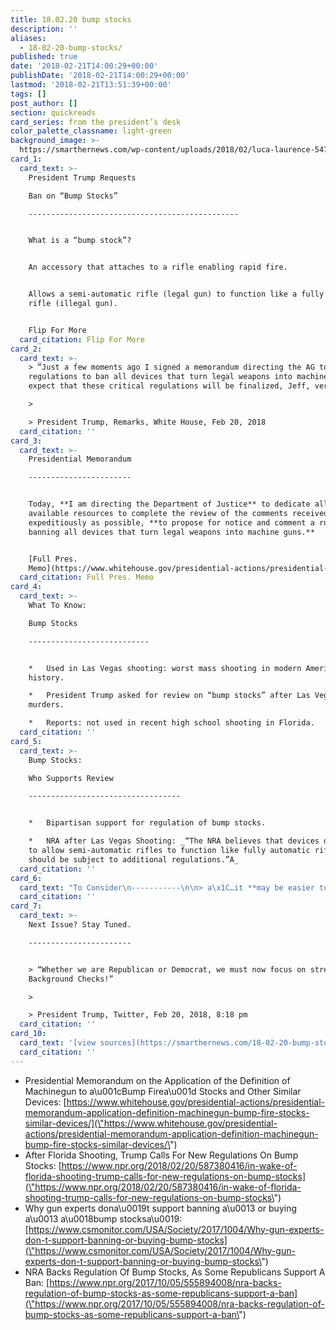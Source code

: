 ```yaml
---
title: 18.02.20 bump stocks
description: ''
aliases:
  - 18-02-20-bump-stocks/
published: true
date: '2018-02-21T14:00:29+00:00'
publishDate: '2018-02-21T14:00:29+00:00'
lastmod: '2018-02-21T13:51:39+00:00'
tags: []
post_author: []
section: quickreads
card_series: from the president’s desk
color_palette_classname: light-green
background_image: >-
  https://smarthernews.com/wp-content/uploads/2018/02/luca-laurence-547660-unsplash-360x360.jpg
card_1:
  card_text: >-
    President Trump Requests  

    Ban on “Bump Stocks”

    -----------------------------------------------


    What is a “bump stock”?


    An accessory that attaches to a rifle enabling rapid fire.


    Allows a semi-automatic rifle (legal gun) to function like a fully automatic
    rifle (illegal gun).


    Flip For More
  card_citation: Flip For More
card_2:
  card_text: >-
    > “Just a few moments ago I signed a memorandum directing the AG to propose
    regulations to ban all devices that turn legal weapons into machine guns. I
    expect that these critical regulations will be finalized, Jeff, very soon.”

    > 

    > President Trump, Remarks, White House, Feb 20, 2018
  card_citation: ''
card_3:
  card_text: >-
    Presidential Memorandum

    -----------------------


    Today, **I am directing the Department of Justice** to dedicate all
    available resources to complete the review of the comments received, and, as
    expeditiously as possible, **to propose for notice and comment a rule
    banning all devices that turn legal weapons into machine guns.**


    [Full Pres.
    Memo](https://www.whitehouse.gov/presidential-actions/presidential-memorandum-application-definition-machinegun-bump-fire-stocks-similar-devices/)
  card_citation: Full Pres. Memo
card_4:
  card_text: >-
    What To Know:  

    Bump Stocks

    ---------------------------


    *   Used in Las Vegas shooting: worst mass shooting in modern American
    history.

    *   President Trump asked for review on “bump stocks” after Las Vegas
    murders.

    *   Reports: not used in recent high school shooting in Florida.
  card_citation: ''
card_5:
  card_text: >-
    Bump Stocks:  

    Who Supports Review

    ----------------------------------


    *   Bipartisan support for regulation of bump stocks.

    *   NRA after Las Vegas Shooting: _“The NRA believes that devices designed
    to allow semi-automatic rifles to function like fully automatic rifles
    should be subject to additional regulations.”A_
  card_citation: ''
card_6:
  card_text: "To Consider\n-----------\n\n> a\x1C…it **may be easier to ban modifications that are not very popular among gun owners**…these **bump-stocks are not popular at all**, because they make guns **highly inaccurate**…a\x1D\n> \n> Dr. Adam Winkler, UCLA Law School to Christian Science Monitor, Oct 17, 2017"
  card_citation: ''
card_7:
  card_text: >-
    Next Issue? Stay Tuned.

    -----------------------


    > “Whether we are Republican or Democrat, we must now focus on strengthening
    Background Checks!”

    > 

    > President Trump, Twitter, Feb 20, 2018, 8:18 pm
  card_citation: ''
card_10:
  card_text: '[view sources](https://smarthernews.com/18-02-20-bump-stocks/)'
  card_citation: ''
---
```

*   Presidential Memorandum on the Application of the Definition of Machinegun to a\\u001cBump Firea\\u001d Stocks and Other Similar Devices: [https://www.whitehouse.gov/presidential-actions/presidential-memorandum-application-definition-machinegun-bump-fire-stocks-similar-devices/](\"https://www.whitehouse.gov/presidential-actions/presidential-memorandum-application-definition-machinegun-bump-fire-stocks-similar-devices/\")
*   After Florida Shooting, Trump Calls For New Regulations On Bump Stocks: [https://www.npr.org/2018/02/20/587380416/in-wake-of-florida-shooting-trump-calls-for-new-regulations-on-bump-stocks](\"https://www.npr.org/2018/02/20/587380416/in-wake-of-florida-shooting-trump-calls-for-new-regulations-on-bump-stocks\")
*   Why gun experts dona\\u0019t support banning a\\u0013 or buying a\\u0013 a\\u0018bump stocksa\\u0019: [https://www.csmonitor.com/USA/Society/2017/1004/Why-gun-experts-don-t-support-banning-or-buying-bump-stocks](\"https://www.csmonitor.com/USA/Society/2017/1004/Why-gun-experts-don-t-support-banning-or-buying-bump-stocks\")
*   NRA Backs Regulation Of Bump Stocks, As Some Republicans Support A Ban: [https://www.npr.org/2017/10/05/555894008/nra-backs-regulation-of-bump-stocks-as-some-republicans-support-a-ban](\"https://www.npr.org/2017/10/05/555894008/nra-backs-regulation-of-bump-stocks-as-some-republicans-support-a-ban\")